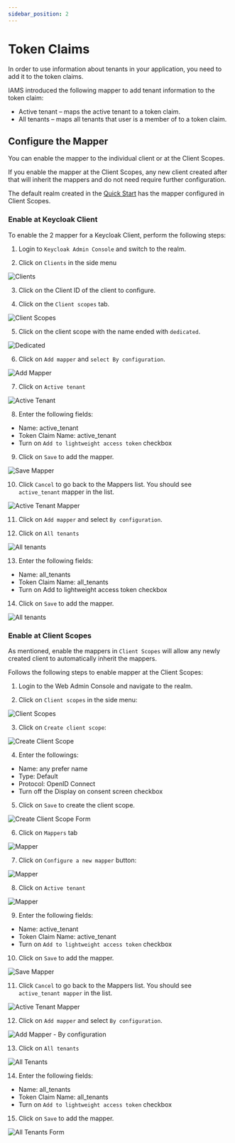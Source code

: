 ```yaml
---
sidebar_position: 2
---
```


# Token Claims

In order to use information about tenants in your application, you need to add it to the token claims.

IAMS introduced the following mapper to add tenant information to the token claim:

* Active tenant – maps the active tenant to a token claim.
* All tenants – maps all tenants that user is a member of to a token claim.


## Configure the Mapper

You can enable the mapper to the individual client or at the Client Scopes.

If you enable the mapper at the Client Scopes, any new client created after that will inherit the mappers and do not need require further configuration.

The default realm created in the [Quick Start](../02_quick_start/0_overview.md) has the mapper configured in Client Scopes. 


###	Enable at Keycloak Client

To enable the 2 mapper for a Keycloak Client, perform the following steps:

1.	Login to `Keycloak Admin Console` and switch to the realm.


2.	Click on `Clients` in the side menu
 
![Clients](./images/clients_menu.png)   


3.	Click on the Client ID of the client to configure.


4.	Click on the `Client scopes` tab.

![Client Scopes](./images/client_scopes.png)   
 

5.	Click on the client scope with the name ended with `dedicated`. 

![Dedicated](./images/dedicated.png)  
 

6.	Click on `Add mapper` and `select By configuration`.

![Add Mapper](./images/add_mapper.png)  
 

7.	Click on `Active tenant`

![Active Tenant](./images/active_tenant.png) 
 

8.	Enter the following fields:

* Name: 			active_tenant
* Token Claim Name: 	active_tenant
* Turn on `Add to lightweight access token` checkbox


9.	Click on `Save` to add the mapper.

![Save Mapper](./images/save_mapper.png) 
 

10.	Click `Cancel` to go back to the Mappers list. You should see `active_tenant` mapper in the list.

![Active Tenant Mapper](./images/mapper_list_active_tenant.png) 

 
11.	Click on `Add mapper` and select `By configuration`.

12.	Click on `All tenants`

![All tenants](./images/all_tenant.png) 
 

13.	Enter the following fields:

* Name: 			all_tenants
* Token Claim Name: 	all_tenants
* Turn on Add to lightweight access token checkbox


14.	Click on `Save` to add the mapper.

![All tenants](./images/save_mapper_all_tenants.png)


###	Enable at Client Scopes

As mentioned, enable the mappers in `Client Scopes` will allow any newly created client to automatically inherit the mappers.

Follows the following steps to enable mapper at the Client Scopes:

1.	Login to the Web Admin Console and navigate to the realm.

2.	Click on `Client scopes` in the side menu:

![Client Scopes](./images/client_scopes_menu.png)


3.	Click on `Create client scope`:
 
![Create Client Scope](./images/create_client_scope.png) 


4.	Enter the followings:
* Name:		any prefer name
* Type:		Default
* Protocol:	OpenID Connect
* Turn off the Display on consent screen checkbox


5.	Click on `Save` to create the client scope.

![Create Client Scope Form](./images/create_client_scope_form.png) 
 

6.	Click on `Mappers` tab

![Mapper](./images/mapper_tab.png) 


7.	Click on `Configure a new mapper` button:

![Mapper](./images/configure_a_new_mapper.png) 

 
8.	Click on `Active tenant`

![Mapper](./images/active_tenant_2.png) 
 

9.	Enter the following fields:

* Name: 			active_tenant
* Token Claim Name: 	active_tenant
* Turn on `Add to lightweight access token` checkbox



10.	Click on `Save` to add the mapper.

![Save Mapper](./images/save_mapper_active_tenant.png) 
 

11.	Click `Cancel` to go back to the Mappers list. You should see `active_tenant mapper` in the list.

![Active Tenant Mapper](./images/mapper_list_active_tenant2.png) 

 
12.	Click on `Add mapper` and select `By configuration`.
 

![Add Mapper - By configuration](./images/By_configuration.png) 


13.	Click on `All tenants`

![All Tenants](./images/all_tenants.png)
 

14.	Enter the following fields:
*	Name: 			all_tenants
*	Token Claim Name: 	all_tenants
*	Turn on `Add to lightweight access token` checkbox

15.	Click on `Save` to add the mapper.

![All Tenants Form](./images/all_tenants_form.png)
 

